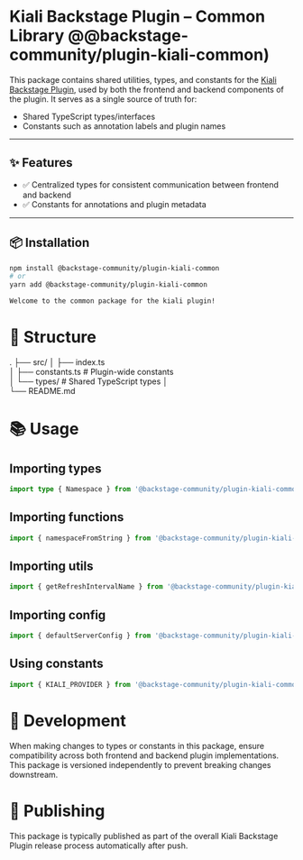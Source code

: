 # Kiali Backstage Plugin – Common Library @@backstage-community/plugin-kiali-common)

This package contains shared utilities, types, and constants for the [Kiali Backstage Plugin](https://github.com/backstage/community-plugins/tree/main/workspaces/kiali), used by both the frontend and backend components of the plugin. It serves as a single source of truth for:

- Shared TypeScript types/interfaces
- Constants such as annotation labels and plugin names

---

## ✨ Features

- ✅ Centralized types for consistent communication between frontend and backend
- ✅ Constants for annotations and plugin metadata

---

## 📦 Installation

```bash
npm install @backstage-community/plugin-kiali-common
# or
yarn add @backstage-community/plugin-kiali-common

Welcome to the common package for the kiali plugin!
```

# 📁 Structure

.
├── src/
│ ├── index.ts  
│ ├── constants.ts # Plugin-wide constants  
│ └── types/ # Shared TypeScript types
│  
└── README.md

# 📚 Usage

## Importing types

```ts
import type { Namespace } from '@backstage-community/plugin-kiali-common/types';
```

## Importing functions

```ts
import { namespaceFromString } from '@backstage-community/plugin-kiali-common/func';
```

## Importing utils

```ts
import { getRefreshIntervalName } from '@backstage-community/plugin-kiali-common/utils';
```

## Importing config

```ts
import { defaultServerConfig } from '@backstage-community/plugin-kiali-common/config';
```

## Using constants

```ts
import { KIALI_PROVIDER } from '@backstage-community/plugin-kiali-common';
```

# 🔧 Development

When making changes to types or constants in this package, ensure compatibility across both frontend and backend plugin implementations. This package is versioned independently to prevent breaking changes downstream.

# 🚀 Publishing

This package is typically published as part of the overall Kiali Backstage Plugin release process automatically after push.
